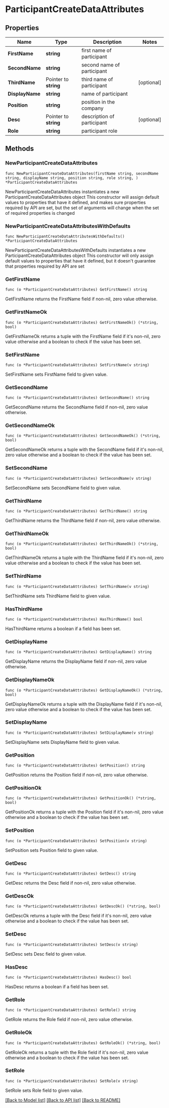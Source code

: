 # ParticipantCreateDataAttributes

## Properties

Name | Type | Description | Notes
------------ | ------------- | ------------- | -------------
**FirstName** | **string** | first name of participant | 
**SecondName** | **string** | second name of participant | 
**ThirdName** | Pointer to **string** | third name of participant | [optional] 
**DisplayName** | **string** | name of participant | 
**Position** | **string** | position in the company | 
**Desc** | Pointer to **string** | description of participant | [optional] 
**Role** | **string** | participant role | 

## Methods

### NewParticipantCreateDataAttributes

`func NewParticipantCreateDataAttributes(firstName string, secondName string, displayName string, position string, role string, ) *ParticipantCreateDataAttributes`

NewParticipantCreateDataAttributes instantiates a new ParticipantCreateDataAttributes object
This constructor will assign default values to properties that have it defined,
and makes sure properties required by API are set, but the set of arguments
will change when the set of required properties is changed

### NewParticipantCreateDataAttributesWithDefaults

`func NewParticipantCreateDataAttributesWithDefaults() *ParticipantCreateDataAttributes`

NewParticipantCreateDataAttributesWithDefaults instantiates a new ParticipantCreateDataAttributes object
This constructor will only assign default values to properties that have it defined,
but it doesn't guarantee that properties required by API are set

### GetFirstName

`func (o *ParticipantCreateDataAttributes) GetFirstName() string`

GetFirstName returns the FirstName field if non-nil, zero value otherwise.

### GetFirstNameOk

`func (o *ParticipantCreateDataAttributes) GetFirstNameOk() (*string, bool)`

GetFirstNameOk returns a tuple with the FirstName field if it's non-nil, zero value otherwise
and a boolean to check if the value has been set.

### SetFirstName

`func (o *ParticipantCreateDataAttributes) SetFirstName(v string)`

SetFirstName sets FirstName field to given value.


### GetSecondName

`func (o *ParticipantCreateDataAttributes) GetSecondName() string`

GetSecondName returns the SecondName field if non-nil, zero value otherwise.

### GetSecondNameOk

`func (o *ParticipantCreateDataAttributes) GetSecondNameOk() (*string, bool)`

GetSecondNameOk returns a tuple with the SecondName field if it's non-nil, zero value otherwise
and a boolean to check if the value has been set.

### SetSecondName

`func (o *ParticipantCreateDataAttributes) SetSecondName(v string)`

SetSecondName sets SecondName field to given value.


### GetThirdName

`func (o *ParticipantCreateDataAttributes) GetThirdName() string`

GetThirdName returns the ThirdName field if non-nil, zero value otherwise.

### GetThirdNameOk

`func (o *ParticipantCreateDataAttributes) GetThirdNameOk() (*string, bool)`

GetThirdNameOk returns a tuple with the ThirdName field if it's non-nil, zero value otherwise
and a boolean to check if the value has been set.

### SetThirdName

`func (o *ParticipantCreateDataAttributes) SetThirdName(v string)`

SetThirdName sets ThirdName field to given value.

### HasThirdName

`func (o *ParticipantCreateDataAttributes) HasThirdName() bool`

HasThirdName returns a boolean if a field has been set.

### GetDisplayName

`func (o *ParticipantCreateDataAttributes) GetDisplayName() string`

GetDisplayName returns the DisplayName field if non-nil, zero value otherwise.

### GetDisplayNameOk

`func (o *ParticipantCreateDataAttributes) GetDisplayNameOk() (*string, bool)`

GetDisplayNameOk returns a tuple with the DisplayName field if it's non-nil, zero value otherwise
and a boolean to check if the value has been set.

### SetDisplayName

`func (o *ParticipantCreateDataAttributes) SetDisplayName(v string)`

SetDisplayName sets DisplayName field to given value.


### GetPosition

`func (o *ParticipantCreateDataAttributes) GetPosition() string`

GetPosition returns the Position field if non-nil, zero value otherwise.

### GetPositionOk

`func (o *ParticipantCreateDataAttributes) GetPositionOk() (*string, bool)`

GetPositionOk returns a tuple with the Position field if it's non-nil, zero value otherwise
and a boolean to check if the value has been set.

### SetPosition

`func (o *ParticipantCreateDataAttributes) SetPosition(v string)`

SetPosition sets Position field to given value.


### GetDesc

`func (o *ParticipantCreateDataAttributes) GetDesc() string`

GetDesc returns the Desc field if non-nil, zero value otherwise.

### GetDescOk

`func (o *ParticipantCreateDataAttributes) GetDescOk() (*string, bool)`

GetDescOk returns a tuple with the Desc field if it's non-nil, zero value otherwise
and a boolean to check if the value has been set.

### SetDesc

`func (o *ParticipantCreateDataAttributes) SetDesc(v string)`

SetDesc sets Desc field to given value.

### HasDesc

`func (o *ParticipantCreateDataAttributes) HasDesc() bool`

HasDesc returns a boolean if a field has been set.

### GetRole

`func (o *ParticipantCreateDataAttributes) GetRole() string`

GetRole returns the Role field if non-nil, zero value otherwise.

### GetRoleOk

`func (o *ParticipantCreateDataAttributes) GetRoleOk() (*string, bool)`

GetRoleOk returns a tuple with the Role field if it's non-nil, zero value otherwise
and a boolean to check if the value has been set.

### SetRole

`func (o *ParticipantCreateDataAttributes) SetRole(v string)`

SetRole sets Role field to given value.



[[Back to Model list]](../README.md#documentation-for-models) [[Back to API list]](../README.md#documentation-for-api-endpoints) [[Back to README]](../README.md)


